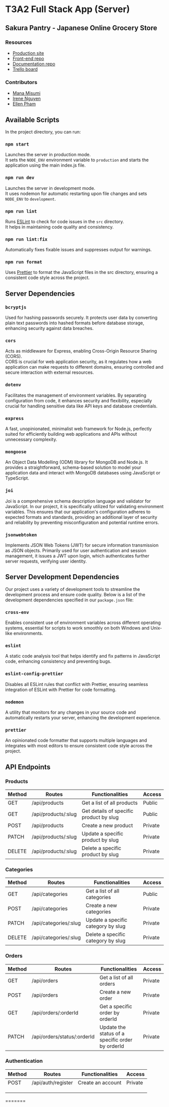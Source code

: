 # T3A2 Full Stack App (Server)

## Sakura Pantry - Japanese Online Grocery Store

### Resources

- [Production site](https://www.google.com.au/)
- [Front-end repo](https://github.com/irene2mana-T3A2-2023/SakuraPantryClient)
- [Documentation repo](https://github.com/irene2mana-T3A2-2023/SakuraPantryDocs)
- [Trello board](https://trello.com/b/TE5Q9ZYj/t3a2-%F0%9F%8C%B8sakura-pantry)

### Contributors

- [Mana Misumi](https://github.com/Mana12011207)
- [Irene Nguyen](https://github.com/irenenguyen1017)
- [Ellen Pham](https://github.com/ellenpham)

## Available Scripts

In the project directory, you can run:

### `npm start`

Launches the server in production mode.\
It sets the `NODE_ENV` environment variable to `production` and starts the application using the main index.js file.

### `npm run dev`

Launches the server in development mode.\
It uses nodemon for automatic restarting upon file changes and sets `NODE_ENV` to `development`.

### `npm run lint`

Runs [ESLint](https://eslint.org/) to check for code issues in the `src` directory.\
It helps in maintaining code quality and consistency.

### `npm run lint:fix`

Automatically fixes fixable issues and suppresses output for warnings.

### `npm run format`

Uses [Prettier](https://prettier.io/) to format the JavaScript files in the src directory, ensuring a consistent code style across the project.

## Server Dependencies

### `bcryptjs`

Used for hashing passwords securely. It protects user data by converting plain text passwords into hashed formats before database storage, enhancing security against data breaches.

### `cors`

Acts as middleware for Express, enabling Cross-Origin Resource Sharing (CORS).\
CORS is crucial for web application security, as it regulates how a web application can make requests to different domains, ensuring controlled and secure interaction with external resources.

### `dotenv`

Facilitates the management of environment variables. By separating configuration from code, it enhances security and flexibility, especially crucial for handling sensitive data like API keys and database credentials.

### `express`

A fast, unopinionated, minimalist web framework for Node.js, perfectly suited for efficiently building web applications and APIs without unnecessary complexity.

### `mongoose`

An Object Data Modelling (ODM) library for MongoDB and Node.js. It provides a straightforward, schema-based solution to model your application data and interact with MongoDB databases using JavaScript or TypeScript.

### `joi`

Joi is a comprehensive schema description language and validator for JavaScript. In our project, it is specifically utilized for validating environment variables. This ensures that our application's configuration adheres to expected formats and standards, providing an additional layer of security and reliability by preventing misconfiguration and potential runtime errors.

### `jsonwebtoken`

Implements JSON Web Tokens (JWT) for secure information transmission as JSON objects. Primarily used for user authentication and session management, it issues a JWT upon login, which authenticates further server requests, verifying user identity.

## Server Development Dependencies

Our project uses a variety of development tools to streamline the development process and ensure code quality. Below is a list of the development dependencies specified in our `package.json` file:

### `cross-env`

Enables consistent use of environment variables across different operating systems, essential for scripts to work smoothly on both Windows and Unix-like environments.

### `eslint`

A static code analysis tool that helps identify and fix patterns in JavaScript code, enhancing consistency and preventing bugs.

### `eslint-config-prettier`

Disables all ESLint rules that conflict with Prettier, ensuring seamless integration of ESLint with Prettier for code formatting.

### `nodemon`

A utility that monitors for any changes in your source code and automatically restarts your server, enhancing the development experience.

### `prettier`

An opinionated code formatter that supports multiple languages and integrates with most editors to ensure consistent code style across the project.

## API Endpoints
### Products
| Method | Routes          | Functionalities                         | Access | 
| ------ | --------------- | --------------------------------------- | ------------- | 
| GET    | /api/products      | Get a list of all products              | Public          | 
| GET    | /api/products/:slug | Get details of specific product by slug | Public          | 
| POST   | /api/products      | Create a new product                    | Private         | 
| PATCH  | /api/products/:slug | Update a specific product by slug       | Private          | 
| DELETE | /api/products/:slug | Delete a specific product by slug       | Private          | 

### Categories
| Method | Routes            | Functionalities                    | Access | 
| ------ | ----------------- | ---------------------------------- | ------------- | 
| GET    | /api/categories       | Get a list of all categories       | Public          | 
| POST   | /api/categories       | Create a new categories            | Private          | 
| PATCH  | /api/categories/:slug | Update a specific category by slug | Private          | 
| DELETE | /api/categories/:slug | Delete a specific category by slug | Private          | 

### Orders
| Method | Routes                  | Functionalities                                  | Access              | 
| ------ | ----------------------- | ------------------------------------------------ | -------------------------- | 
| GET    | /api/orders                 | Get a list of all orders                         | Private                       | 
| POST   | /api/orders                 | Create a new order                               | Private          | 
| GET    | /api/orders/:orderId        | Get a specific order by orderId                  | Private  | 
| PATCH  | /api/orders/status/:orderId | Update the status of a specific order by orderId | Private                       | 

### Authentication
| Method | Routes            | Functionalities   | Access  | 
| ------ | ----------------- | ----------------- | ------- | 
| POST   | /api/auth/register | Create an account | Private | 
|        |                   |                   |         | 
|        |                   |                   |         | 
|        |                   |                   |         | 
=======


